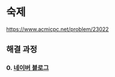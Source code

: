 # 숙제
https://www.acmicpc.net/problem/23022
## 해결 과정
### 0. [네이버 블로그](https://blog.naver.com/alsrua7222/222666592514)
